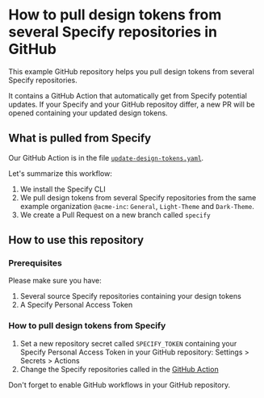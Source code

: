 # How to pull design tokens from several Specify repositories in GitHub
This example GitHub repository helps you pull design tokens from several Specify repositories.

It contains a GitHub Action that automatically get from Specify potential updates. If your Specify and your GitHub repositoy differ, a new PR will be opened containing your updated design tokens.

## What is pulled from Specify
Our GitHub Action is in the file [`update-design-tokens.yaml`](https://github.com/Specifyapp/monorepo-example/blob/main/.github/workflows/update-design-tokens.yaml).

Let's summarize this workflow:
1. We install the Specify CLI
2. We pull design tokens from several Specify repositories from the same example organization `@acme-inc`: `General`, `Light-Theme` and `Dark-Theme`.
3. We create a Pull Request on a new branch called `specify`

## How to use this repository
### Prerequisites
Please make sure you have:
1. Several source Specify repositories containing your design tokens
2. A Specify Personal Access Token

### How to pull design tokens from Specify
1. Set a new repository secret called `SPECIFY_TOKEN` containing your Specify Personal Access Token in your GitHub repository: Settings > Secrets > Actions
2. Change the Specify repositories called in the [GitHub Action](https://github.com/Specifyapp/monorepo-example/blob/main/.github/workflows/update-design-tokens.yaml#L17-L28)

Don't forget to enable GitHub workflows in your GitHub repository.
